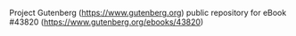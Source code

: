 Project Gutenberg (https://www.gutenberg.org) public repository for eBook #43820 (https://www.gutenberg.org/ebooks/43820)
